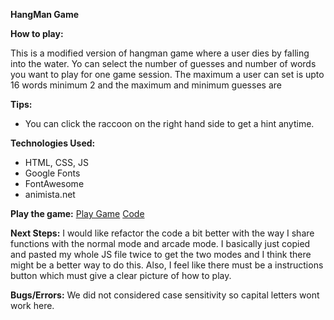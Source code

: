**HangMan Game**



**How to play:**

This is a modified version of  hangman game where a user dies by falling into the water. Yo can select the number of guesses and number of words you want to play for one game session. The maximum a user can set is upto  16 words  minimum 2 and the maximum and minimum guesses are 


**Tips:** 
 - You can click the raccoon on the right hand side to get a hint anytime.
 
**Technologies Used:**

 - HTML, CSS, JS
 - Google Fonts
 - FontAwesome
 - animista.net
 

**Play the game:**
[Play Game](https://sabbellasri.github.io/fse_23_hangman/)
[Code](https://github.com/sabbellasri/fse_23_hangman)

**Next Steps:**
I would like refactor the code a bit better with the way I share functions with the normal mode and arcade mode. I basically just copied and pasted my whole JS file twice to get the two modes and I think there might be a better way to do this. Also, I feel like there must be a instructions button which must give a clear picture of how to play.

**Bugs/Errors:**
We did not considered case sensitivity so capital letters wont work here.
